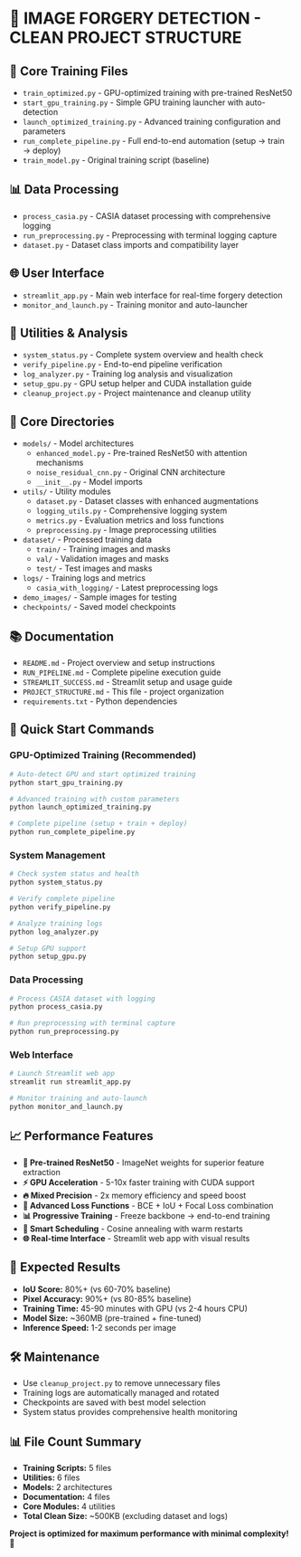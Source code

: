 # 🎯 IMAGE FORGERY DETECTION - CLEAN PROJECT STRUCTURE

## 🚀 Core Training Files
- `train_optimized.py` - GPU-optimized training with pre-trained ResNet50
- `start_gpu_training.py` - Simple GPU training launcher with auto-detection
- `launch_optimized_training.py` - Advanced training configuration and parameters
- `run_complete_pipeline.py` - Full end-to-end automation (setup → train → deploy)
- `train_model.py` - Original training script (baseline)

## 📊 Data Processing
- `process_casia.py` - CASIA dataset processing with comprehensive logging
- `run_preprocessing.py` - Preprocessing with terminal logging capture
- `dataset.py` - Dataset class imports and compatibility layer

## 🌐 User Interface
- `streamlit_app.py` - Main web interface for real-time forgery detection
- `monitor_and_launch.py` - Training monitor and auto-launcher

## 🔧 Utilities & Analysis
- `system_status.py` - Complete system overview and health check
- `verify_pipeline.py` - End-to-end pipeline verification
- `log_analyzer.py` - Training log analysis and visualization
- `setup_gpu.py` - GPU setup helper and CUDA installation guide
- `cleanup_project.py` - Project maintenance and cleanup utility

## 📁 Core Directories
- `models/` - Model architectures
  - `enhanced_model.py` - Pre-trained ResNet50 with attention mechanisms
  - `noise_residual_cnn.py` - Original CNN architecture
  - `__init__.py` - Model imports
- `utils/` - Utility modules
  - `dataset.py` - Dataset classes with enhanced augmentations
  - `logging_utils.py` - Comprehensive logging system
  - `metrics.py` - Evaluation metrics and loss functions
  - `preprocessing.py` - Image preprocessing utilities
- `dataset/` - Processed training data
  - `train/` - Training images and masks
  - `val/` - Validation images and masks
  - `test/` - Test images and masks
- `logs/` - Training logs and metrics
  - `casia_with_logging/` - Latest preprocessing logs
- `demo_images/` - Sample images for testing
- `checkpoints/` - Saved model checkpoints

## 📚 Documentation
- `README.md` - Project overview and setup instructions
- `RUN_PIPELINE.md` - Complete pipeline execution guide
- `STREAMLIT_SUCCESS.md` - Streamlit setup and usage guide
- `PROJECT_STRUCTURE.md` - This file - project organization
- `requirements.txt` - Python dependencies

## 🚀 Quick Start Commands

### GPU-Optimized Training (Recommended)
```bash
# Auto-detect GPU and start optimized training
python start_gpu_training.py

# Advanced training with custom parameters
python launch_optimized_training.py

# Complete pipeline (setup + train + deploy)
python run_complete_pipeline.py
```

### System Management
```bash
# Check system status and health
python system_status.py

# Verify complete pipeline
python verify_pipeline.py

# Analyze training logs
python log_analyzer.py

# Setup GPU support
python setup_gpu.py
```

### Data Processing
```bash
# Process CASIA dataset with logging
python process_casia.py

# Run preprocessing with terminal capture
python run_preprocessing.py
```

### Web Interface
```bash
# Launch Streamlit web app
streamlit run streamlit_app.py

# Monitor training and auto-launch
python monitor_and_launch.py
```

## 📈 Performance Features
- **🤖 Pre-trained ResNet50** - ImageNet weights for superior feature extraction
- **⚡ GPU Acceleration** - 5-10x faster training with CUDA support
- **🔥 Mixed Precision** - 2x memory efficiency and speed boost
- **🎯 Advanced Loss Functions** - BCE + IoU + Focal Loss combination
- **📊 Progressive Training** - Freeze backbone → end-to-end training
- **🔄 Smart Scheduling** - Cosine annealing with warm restarts
- **🌐 Real-time Interface** - Streamlit web app with visual results

## 🎯 Expected Results
- **IoU Score:** 80%+ (vs 60-70% baseline)
- **Pixel Accuracy:** 90%+ (vs 80-85% baseline)
- **Training Time:** 45-90 minutes with GPU (vs 2-4 hours CPU)
- **Model Size:** ~360MB (pre-trained + fine-tuned)
- **Inference Speed:** 1-2 seconds per image

## 🛠️ Maintenance
- Use `cleanup_project.py` to remove unnecessary files
- Training logs are automatically managed and rotated
- Checkpoints are saved with best model selection
- System status provides comprehensive health monitoring

## 📊 File Count Summary
- **Training Scripts:** 5 files
- **Utilities:** 6 files  
- **Models:** 2 architectures
- **Documentation:** 4 files
- **Core Modules:** 4 utilities
- **Total Clean Size:** ~500KB (excluding dataset and logs)

**Project is optimized for maximum performance with minimal complexity! 🚀**
